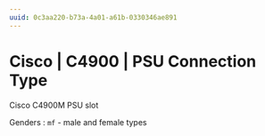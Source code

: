 ```yaml
---
uuid: 0c3aa220-b73a-4a01-a61b-0330346ae891
---
```

# Cisco | C4900 | PSU Connection Type

Cisco C4900M PSU slot

Genders
: `mf` - male and female types
